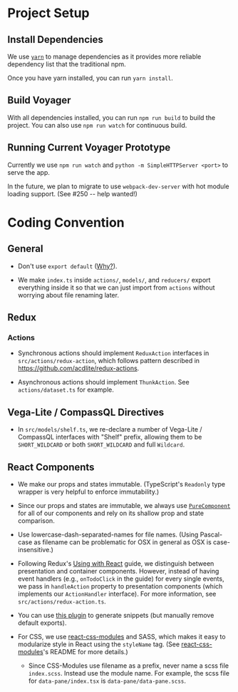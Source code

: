 # Project Setup

## Install Dependencies

We use [`yarn`](https://yarnpkg.com/en/) to manage dependencies as it provides more reliable dependency list that the traditional npm.

Once you have yarn installed, you can run `yarn install`.

## Build Voyager

With all dependencies installed, you can run `npm run build` to build the project.
You can also use `npm run watch` for continuous build.

## Running Current Voyager Prototype

Currently we use `npm run watch` and `python -m SimpleHTTPServer <port>` to serve the app.

In the future, we plan to migrate to use `webpack-dev-server` with hot module loading support. (See #250 -- help wanted!)


# Coding Convention

## General

- Don't use `export default` ([Why?](https://basarat.gitbooks.io/typescript/docs/tips/defaultIsBad.html)).

- We make `index.ts` inside `actions/`, `models/`, and `reducers/` export everything inside it so that we can just import from `actions` without worrying about file renaming later.

## Redux

### Actions

- Synchronous actions should implement `ReduxAction` interfaces in `src/actions/redux-action`, which follows pattern described in https://github.com/acdlite/redux-actions.

- Asynchronous actions should implement `ThunkAction`.  See `actions/dataset.ts` for example.

## Vega-Lite / CompassQL Directives

- In `src/models/shelf.ts`, we re-declare a number of Vega-Lite / CompassQL interfaces with "Shelf" prefix, allowing them to be `SHORT_WILDCARD` or both `SHORT_WILDCARD` and full `Wildcard`.

## React Components

- We make our props and states immutable. (TypeScript's `Readonly` type wrapper is very helpful to enforce immutability.)

- Since our props and states are immutable, we always use [`PureComponent`](https://facebook.github.io/react/docs/react-api.html#react.purecomponent) for all of our components and rely on its shallow prop and state comparison.

- Use lowercase-dash-separated-names for file names. (Using Pascal-case as filename can be problematic for OSX in general as OSX is case-insensitive.)

- Following Redux's [Using with React](http://redux.js.org/docs/basics/UsageWithReact.html) guide, we distinguish between presentation and container components. However, instead of having event handlers (e.g., `onTodoClick` in the guide) for every single events, we pass in `handleAction` property to presentation components (which implements our `ActionHandler` interface).  For more information, see `src/actions/redux-action.ts`.

- You can use [this plugin](https://marketplace.visualstudio.com/items?itemName=infeng.vscode-react-typescript) to generate snippets (but manually remove default exports).

- For CSS, we use [react-css-modules](https://github.com/gajus/react-css-modules) and SASS, which makes it easy to modularize style in React using the `styleName` tag.  (See [react-css-modules](https://github.com/gajus/react-css-modules)'s README for more details.)
  - Since CSS-Modules use filename as a prefix, never name a scss file `index.scss`.  Instead use the module name.  For example, the scss file for `data-pane/index.tsx` is `data-pane/data-pane.scss`.
